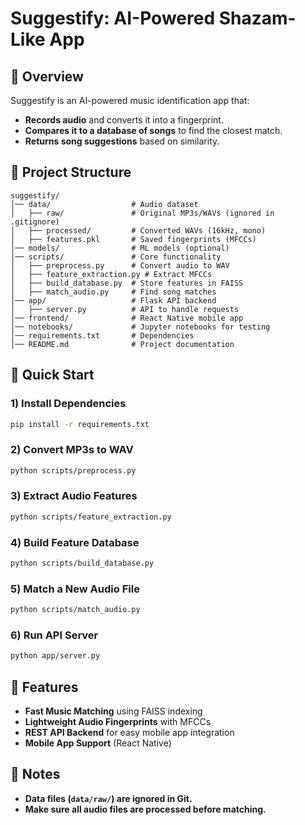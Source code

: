 # **Suggestify: AI-Powered Shazam-Like App**

## **🔹 Overview**
Suggestify is an AI-powered music identification app that:
- **Records audio** and converts it into a fingerprint.
- **Compares it to a database of songs** to find the closest match.
- **Returns song suggestions** based on similarity.

## **📌 Project Structure**
```plaintext
suggestify/
│── data/                  # Audio dataset
│   ├── raw/               # Original MP3s/WAVs (ignored in .gitignore)
│   ├── processed/         # Converted WAVs (16kHz, mono)
│   ├── features.pkl       # Saved fingerprints (MFCCs)
│── models/                # ML models (optional)
│── scripts/               # Core functionality
│   ├── preprocess.py      # Convert audio to WAV
│   ├── feature_extraction.py # Extract MFCCs
│   ├── build_database.py  # Store features in FAISS
│   ├── match_audio.py     # Find song matches
│── app/                   # Flask API backend
│   ├── server.py          # API to handle requests
│── frontend/              # React Native mobile app
│── notebooks/             # Jupyter notebooks for testing
│── requirements.txt       # Dependencies
│── README.md              # Project documentation
```

## **🚀 Quick Start**
### **1) Install Dependencies**
```sh
pip install -r requirements.txt
```

### **2️) Convert MP3s to WAV**
```sh
python scripts/preprocess.py
```

### **3️) Extract Audio Features**
```sh
python scripts/feature_extraction.py
```

### **4️) Build Feature Database**
```sh
python scripts/build_database.py
```

### **5️) Match a New Audio File**
```sh
python scripts/match_audio.py
```

### **6️) Run API Server**
```sh
python app/server.py
```

## **📌 Features**
- **Fast Music Matching** using FAISS indexing
- **Lightweight Audio Fingerprints** with MFCCs
- **REST API Backend** for easy mobile app integration
- **Mobile App Support** (React Native)

## **📌 Notes**
- **Data files (`data/raw/`) are ignored in Git.**
- **Make sure all audio files are processed before matching.**